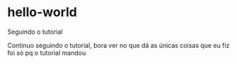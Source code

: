 # hello-world
Seguindo o tutorial

Continuo seguindo o tutorial, bora ver no que dá
as únicas coisas que eu fiz foi só pq o tutorial mandou
